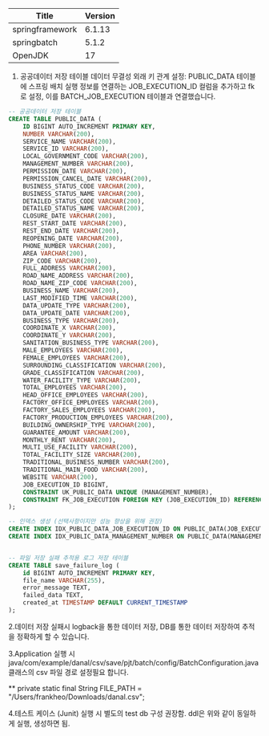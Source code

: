 | Title    | Version |
| -------- | ------- |
| springframework  | 6.1.13    |
| springbatch | 5.1.2     |
| OpenJDK    | 17    |

 1. 공공데이터 저장 테이블
    데이터 무결성 외래 키 관계 설정:
   PUBLIC_DATA 테이블에 스프링 배치 실행 정보를 연결하는 JOB_EXECUTION_ID 컬럼을 추가하고 fk로 설정, 이를 BATCH_JOB_EXECUTION 테이블과 연결했습니다.
``` sql
-- 공공데이터 저장 테이블
CREATE TABLE PUBLIC_DATA (
    ID BIGINT AUTO_INCREMENT PRIMARY KEY,
    NUMBER VARCHAR(200),
    SERVICE_NAME VARCHAR(200),
    SERVICE_ID VARCHAR(200),
    LOCAL_GOVERNMENT_CODE VARCHAR(200),
    MANAGEMENT_NUMBER VARCHAR(200),
    PERMISSION_DATE VARCHAR(200),
    PERMISSION_CANCEL_DATE VARCHAR(200),
    BUSINESS_STATUS_CODE VARCHAR(200),
    BUSINESS_STATUS_NAME VARCHAR(200),
    DETAILED_STATUS_CODE VARCHAR(200),
    DETAILED_STATUS_NAME VARCHAR(200),
    CLOSURE_DATE VARCHAR(200),
    REST_START_DATE VARCHAR(200),
    REST_END_DATE VARCHAR(200),
    REOPENING_DATE VARCHAR(200),
    PHONE_NUMBER VARCHAR(200),
    AREA VARCHAR(200),
    ZIP_CODE VARCHAR(200),
    FULL_ADDRESS VARCHAR(200),
    ROAD_NAME_ADDRESS VARCHAR(200),
    ROAD_NAME_ZIP_CODE VARCHAR(200),
    BUSINESS_NAME VARCHAR(200),
    LAST_MODIFIED_TIME VARCHAR(200),
    DATA_UPDATE_TYPE VARCHAR(200),
    DATA_UPDATE_DATE VARCHAR(200),
    BUSINESS_TYPE VARCHAR(200),
    COORDINATE_X VARCHAR(200),
    COORDINATE_Y VARCHAR(200),
    SANITATION_BUSINESS_TYPE VARCHAR(200),
    MALE_EMPLOYEES VARCHAR(200),
    FEMALE_EMPLOYEES VARCHAR(200),
    SURROUNDING_CLASSIFICATION VARCHAR(200),
    GRADE_CLASSIFICATION VARCHAR(200),
    WATER_FACILITY_TYPE VARCHAR(200),
    TOTAL_EMPLOYEES VARCHAR(200),
    HEAD_OFFICE_EMPLOYEES VARCHAR(200),
    FACTORY_OFFICE_EMPLOYEES VARCHAR(200),
    FACTORY_SALES_EMPLOYEES VARCHAR(200),
    FACTORY_PRODUCTION_EMPLOYEES VARCHAR(200),
    BUILDING_OWNERSHIP_TYPE VARCHAR(200),
    GUARANTEE_AMOUNT VARCHAR(200),
    MONTHLY_RENT VARCHAR(200),
    MULTI_USE_FACILITY VARCHAR(200),
    TOTAL_FACILITY_SIZE VARCHAR(200),
    TRADITIONAL_BUSINESS_NUMBER VARCHAR(200),
    TRADITIONAL_MAIN_FOOD VARCHAR(200),
    WEBSITE VARCHAR(200),
    JOB_EXECUTION_ID BIGINT,
    CONSTRAINT UK_PUBLIC_DATA UNIQUE (MANAGEMENT_NUMBER),
    CONSTRAINT FK_JOB_EXECUTION FOREIGN KEY (JOB_EXECUTION_ID) REFERENCES BATCH_JOB_EXECUTION(JOB_EXECUTION_ID)
);

-- 인덱스 생성 (선택사항이지만 성능 향상을 위해 권장)
CREATE INDEX IDX_PUBLIC_DATA_JOB_EXECUTION_ID ON PUBLIC_DATA(JOB_EXECUTION_ID);
CREATE INDEX IDX_PUBLIC_DATA_MANAGEMENT_NUMBER ON PUBLIC_DATA(MANAGEMENT_NUMBER);


-- 파일 저장 실패 추적용 로그 저장 테이블
CREATE TABLE save_failure_log (
    id BIGINT AUTO_INCREMENT PRIMARY KEY,
    file_name VARCHAR(255),
    error_message TEXT,
    failed_data TEXT,
    created_at TIMESTAMP DEFAULT CURRENT_TIMESTAMP
);
```
 2.데이터 저장 실패시 logback을 통한 데이터 저장, DB를 통한 데이터 저장하여 추적을 정확하게 할 수 있습니다.

 3.Application 실행 시 java/com/example/danal/csv/save/pjt/batch/config/BatchConfiguration.java 클래스의 csv 파일 경로 설정필요 합니다. 

** private static final String FILE_PATH = "/Users/frankheo/Downloads/danal.csv";

 4.테스트 케이스 (Junit) 실행 시 별도의 test db 구성 권장함. ddl은 위와 같이 동일하게 실행, 생성하면 됨.





